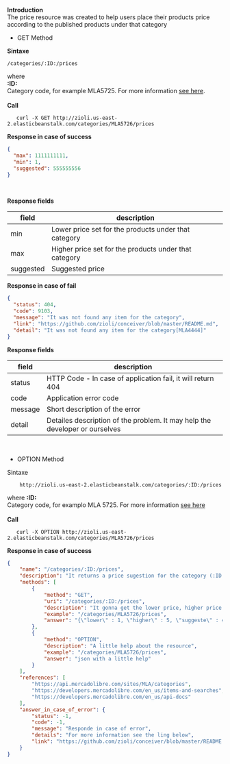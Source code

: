 **Introduction**</BR>
The price resource was created to help users place their products price according to the published products under that category

- GET Method

**Sintaxe** </BR>
```
/categories/:ID:/prices 
```
where</BR>
**:ID:** </BR> 
Category code, for example MLA5725. For more information [see here](https://api.mercadolibre.com/sites/MLA/categories).
</BR>
</BR>
**Call**   
```
   curl -X GET http://zioli.us-east-2.elasticbeanstalk.com/categories/MLA5726/prices
```
   
**Response in case of success**
```json
{
  "max": 1111111111,
  "min": 1,
  "suggested": 555555556
}
```
</BR> 

**Response fields**

| field  | description |
| ------------- | ------------- |
| min  | Lower price set for the products under that category  |
| max  | Higher price set for the products under that category  |
| suggested  | Suggested price  |

**Response in case of fail**

```json
{
  "status": 404,
  "code": 9103,
  "message": "It was not found any item for the category",
  "link": "https://github.com/zioli/conceiver/blob/master/README.md",
  "detail": "It was not found any item for the category[MLA4444]"
}
```

**Response fields** 

| field  | description |
| ------------- | ------------- |
| status  | HTTP Code - In case of application fail, it will return 404  |
| code  | Application error code  |
| message  | Short description of the error  |
| detail  | Detailes description of the problem. It may help the developer or ourselves |


</BR> 

- OPTION Method

Sintaxe
```    
    http://zioli.us-east-2.elasticbeanstalk.com/categories/:ID:/prices
```
where 
    **:ID:** </BR>
    Category code, for examplo MLA 5725. For more information [see here](https://api.mercadolibre.com/sites/MLA/categories)
</BR>
</BR>
**Call**  
```
   curl -X OPTION http://zioli.us-east-2.elasticbeanstalk.com/categories/MLA5726/prices
```

**Response in case of success**
```json
{
    "name": "/categories/:ID:/prices",
    "description": "It returns a price sugestion for the category (:ID:). It is based on its lower and higher price.",
    "methods": [
        {
            "method": "GET",
            "uri": "/categories/:ID:/prices",
            "description": "It gonna get the lower price, higher price and suggested price for a category.",
            "example": "/categories/MLA5726/prices",
            "answer": "{\"lower\" : 1, \"higher\" : 5, \"suggeste\" : 4 }"
        },
        {
            "method": "OPTION",
            "description": "A little help about the resource",
            "example": "/categories/MLA5726/prices",
            "answer": "json with a little help"
        }
    ],
    "references": [
        "https://api.mercadolibre.com/sites/MLA/categories",
        "https://developers.mercadolibre.com/en_us/items-and-searches",
        "https://developers.mercadolibre.com/en_us/api-docs"
    ],
    "answer_in_case_of_error": {
        "status": -1,
        "code": -1,
        "message": "Responde in case of error",
        "details": "For more information see the ling below",
        "link": "https://github.com/zioli/conceiver/blob/master/README.md"
    }
}
```


    